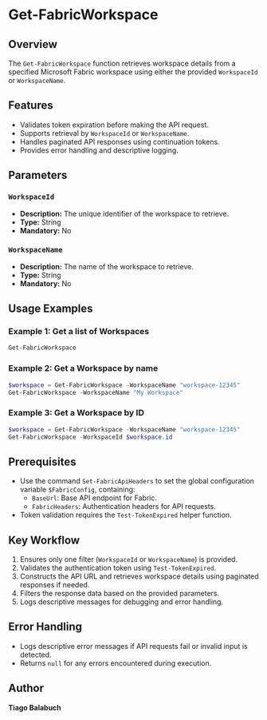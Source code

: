 # Get-FabricWorkspace

## Overview

The `Get-FabricWorkspace` function retrieves workspace details from a specified Microsoft Fabric workspace using either the provided `WorkspaceId` or `WorkspaceName`.

## Features

- Validates token expiration before making the API request.
- Supports retrieval by `WorkspaceId` or `WorkspaceName`.
- Handles paginated API responses using continuation tokens.
- Provides error handling and descriptive logging.

## Parameters

### `WorkspaceId`

- **Description:** The unique identifier of the workspace to retrieve.
- **Type:** String
- **Mandatory:** No

### `WorkspaceName`

- **Description:** The name of the workspace to retrieve.
- **Type:** String
- **Mandatory:** No

## Usage Examples

### Example 1: Get a list of Workspaces

```powershell
Get-FabricWorkspace 
```

### Example 2: Get a Workspace by name

```powershell
$workspace = Get-FabricWorkspace -WorkspaceName "workspace-12345"
Get-FabricWorkspace -WorkspaceName "My Workspace"
```

### Example 3: Get a Workspace by ID

```powershell
$workspace = Get-FabricWorkspace -WorkspaceName "workspace-12345"
Get-FabricWorkspace -WorkspaceId $workspace.id
```

## Prerequisites

- Use the command `Set-FabricApiHeaders` to set the global configuration variable `$FabricConfig`, containing:
  - `BaseUrl`: Base API endpoint for Fabric.
  - `FabricHeaders`: Authentication headers for API requests.
- Token validation requires the `Test-TokenExpired` helper function.

## Key Workflow

1. Ensures only one filter (`WorkspaceId` or `WorkspaceName`) is provided.
2. Validates the authentication token using `Test-TokenExpired`.
3. Constructs the API URL and retrieves workspace details using paginated responses if needed.
4. Filters the response data based on the provided parameters.
5. Logs descriptive messages for debugging and error handling.

## Error Handling

- Logs descriptive error messages if API requests fail or invalid input is detected.
- Returns `null` for any errors encountered during execution.

## Author

**Tiago Balabuch**
